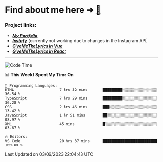 # Find about me here ➜ [🧑](https://pauabella.dev)

### Project links:
- ***[My Portfolio](https://pauabella.dev)***
- ***[Instafy](https://instafy.me)*** (currently not working due to changes in the Instagram API)
- ***[GiveMeTheLyrics in Vue](https://lyrics.pauabella.dev)***
- ***[GiveMeTheLyrics in React](https://pauabella.dev/GiveMeTheLyrics)***

---
<!--START_SECTION:waka-->
![Code Time](http://img.shields.io/badge/Code%20Time-2%2C193%20hrs%2041%20mins-blue)

📊 **This Week I Spent My Time On** 

```text
💬 Programming Languages: 
HTML                     7 hrs 32 mins       █████████░░░░░░░░░░░░░░░░   36.54 % 
TypeScript               7 hrs 29 mins       █████████░░░░░░░░░░░░░░░░   36.28 % 
CSS                      2 hrs 46 mins       ███░░░░░░░░░░░░░░░░░░░░░░   13.42 % 
JavaScript               1 hr 51 mins        ██░░░░░░░░░░░░░░░░░░░░░░░   08.97 % 
XML                      45 mins             █░░░░░░░░░░░░░░░░░░░░░░░░   03.67 % 

🔥 Editors: 
VS Code                  20 hrs 37 mins      █████████████████████████   100.00 % 
```


 Last Updated on 03/06/2023 22:04:43 UTC
<!--END_SECTION:waka-->
